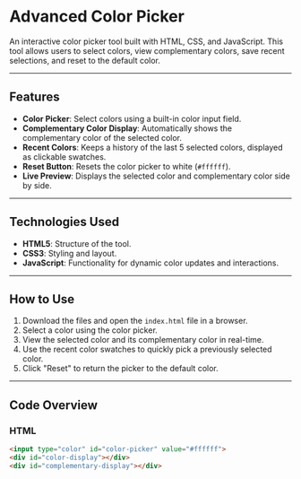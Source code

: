 # Advanced Color Picker

An interactive color picker tool built with HTML, CSS, and JavaScript. This tool allows users to select colors, view complementary colors, save recent selections, and reset to the default color.

---

## Features
- **Color Picker**: Select colors using a built-in color input field.
- **Complementary Color Display**: Automatically shows the complementary color of the selected color.
- **Recent Colors**: Keeps a history of the last 5 selected colors, displayed as clickable swatches.
- **Reset Button**: Resets the color picker to white (`#ffffff`).
- **Live Preview**: Displays the selected color and complementary color side by side.

---

## Technologies Used
- **HTML5**: Structure of the tool.
- **CSS3**: Styling and layout.
- **JavaScript**: Functionality for dynamic color updates and interactions.

---

## How to Use
1. Download the files and open the `index.html` file in a browser.
2. Select a color using the color picker.
3. View the selected color and its complementary color in real-time.
4. Use the recent color swatches to quickly pick a previously selected color.
5. Click "Reset" to return the picker to the default color.

---

## Code Overview

### **HTML**
```html
<input type="color" id="color-picker" value="#ffffff">
<div id="color-display"></div>
<div id="complementary-display"></div>
````
